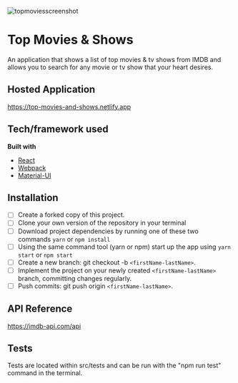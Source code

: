 
![topmoviesscreenshot](https://lh3.googleusercontent.com/pw/ACtC-3e-HcLJqxUDABg5P0vxmcT21dioVlcEQTVLctYkkbvXB5Ey_vMMLHt57ZcfK1p7pEfsgT70mf2hryELf3vNuD45cZHbSBsM75P5U6Pp5-k_Zin2p6IbqXw02jPbVEXuoFs2oI33flAju9yGsfHFo5Ud=w1909-h1080-no?authuser=0)
# Top Movies & Shows
An application that shows a list of top movies & tv shows from IMDB and allows you to search for any movie or tv show that your heart desires. 

## Hosted Application
https://top-movies-and-shows.netlify.app

## Tech/framework used
<b>Built with</b>
- [React](https://reactjs.org/)
- [Webpack](https://webpack.js.org/)
- [Material-UI](https://material-ui.com/)

## Installation
- [ ] Create a forked copy of this project.
- [ ] Clone your own version of the repository in your terminal
- [ ] Download project dependencies by running one of these two commands `yarn` or `npm install`
- [ ] Using the same command tool (yarn or npm) start up the app using `yarn start` or `npm start`
- [ ] Create a new branch: git checkout -b `<firstName-lastName>`.
- [ ] Implement the project on your newly created `<firstName-lastName>` branch, committing changes regularly.
- [ ] Push commits: git push origin `<firstName-lastName>`.

## API Reference
https://imdb-api.com/api

## Tests
Tests are located within src/tests and can be run with the "npm run test" command in the terminal. 



 

